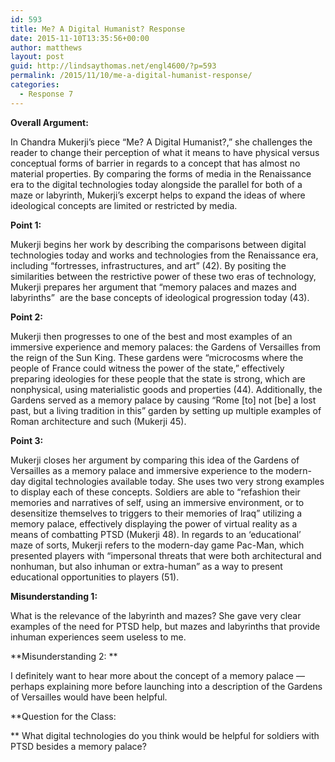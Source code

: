 ```yaml
---
id: 593
title: Me? A Digital Humanist? Response
date: 2015-11-10T13:35:56+00:00
author: matthews
layout: post
guid: http://lindsaythomas.net/engl4600/?p=593
permalink: /2015/11/10/me-a-digital-humanist-response/
categories:
  - Response 7
---
```

**Overall Argument:**

In Chandra Mukerji&#8217;s piece &#8220;Me? A Digital Humanist?,&#8221; she challenges the reader to change their perception of what it means to have physical versus conceptual forms of barrier in regards to a concept that has almost no material properties. By comparing the forms of media in the Renaissance era to the digital technologies today alongside the parallel for both of a maze or labyrinth, Mukerji&#8217;s excerpt helps to expand the ideas of where ideological concepts are limited or restricted by media.

**Point 1:**

Mukerji begins her work by describing the comparisons between digital technologies today and works and technologies from the Renaissance era, including &#8220;fortresses, infrastructures, and art&#8221; (42). By positing the similarities between the restrictive power of these two eras of technology, Mukerji prepares her argument that &#8220;memory palaces and mazes and labyrinths&#8221;  are the base concepts of ideological progression today (43).

**Point 2:**

Mukerji then progresses to one of the best and most examples of an immersive experience and memory palaces: the Gardens of Versailles from the reign of the Sun King. These gardens were &#8220;microcosms where the people of France could witness the power of the state,&#8221; effectively preparing ideologies for these people that the state is strong, which are nonphysical, using materialistic goods and properties (44). Additionally, the Gardens served as a memory palace by causing &#8220;Rome [to] not [be] a lost past, but a living tradition in this&#8221; garden by setting up multiple examples of Roman architecture and such (Mukerji 45).

**Point 3:**

Mukerji closes her argument by comparing this idea of the Gardens of Versailles as a memory palace and immersive experience to the modern-day digital technologies available today. She uses two very strong examples to display each of these concepts. Soldiers are able to &#8220;refashion their memories and narratives of self, using an immersive environment, or to desensitize themselves to triggers to their memories of Iraq&#8221; utilizing a memory palace, effectively displaying the power of virtual reality as a means of combatting PTSD (Mukerji 48). In regards to an &#8216;educational&#8217; maze of sorts, Mukerji refers to the modern-day game Pac-Man, which presented players with &#8220;impersonal threats that were both architectural and nonhuman, but also inhuman or extra-human&#8221; as a way to present educational opportunities to players (51).

**Misunderstanding 1:**

What is the relevance of the labyrinth and mazes? She gave very clear examples of the need for PTSD help, but mazes and labyrinths that provide inhuman experiences seem useless to me.

**Misunderstanding 2: **

I definitely want to hear more about the concept of a memory palace — perhaps explaining more before launching into a description of the Gardens of Versailles would have been helpful.

**Question for the Class:
  
** What digital technologies do you think would be helpful for soldiers with PTSD besides a memory palace?